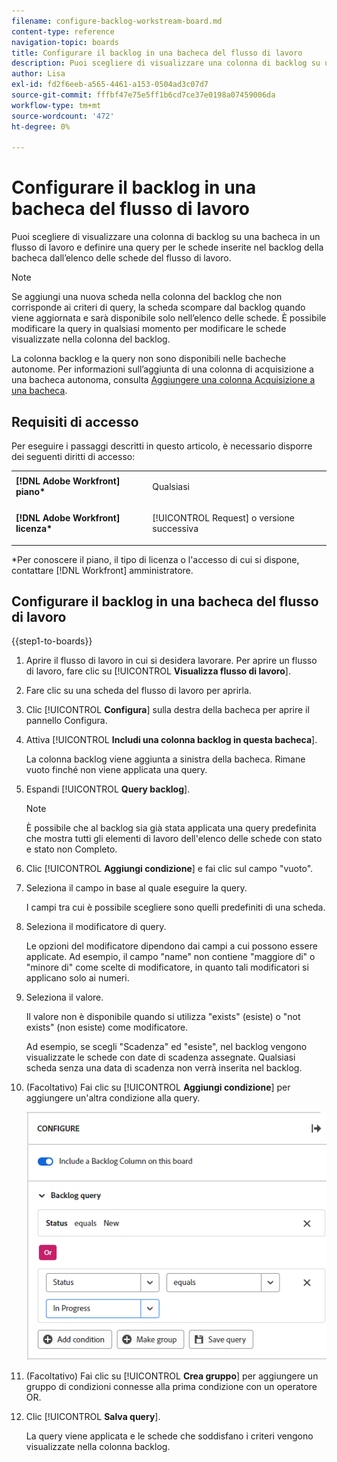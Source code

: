 ```yaml
---
filename: configure-backlog-workstream-board.md
content-type: reference
navigation-topic: boards
title: Configurare il backlog in una bacheca del flusso di lavoro
description: Puoi scegliere di visualizzare una colonna di backlog su una bacheca in un flusso di lavoro e definire una query per le schede inserite nel backlog della bacheca dall’elenco delle schede del flusso di lavoro.
author: Lisa
exl-id: fd2f6eeb-a565-4461-a153-0504ad3c07d7
source-git-commit: fffbf47e75e5ff1b6cd7ce37e0198a07459006da
workflow-type: tm+mt
source-wordcount: '472'
ht-degree: 0%

---
```


# Configurare il backlog in una bacheca del flusso di lavoro

Puoi scegliere di visualizzare una colonna di backlog su una bacheca in un flusso di lavoro e definire una query per le schede inserite nel backlog della bacheca dall’elenco delle schede del flusso di lavoro.

>[!NOTE]
>
>Se aggiungi una nuova scheda nella colonna del backlog che non corrisponde ai criteri di query, la scheda scompare dal backlog quando viene aggiornata e sarà disponibile solo nell’elenco delle schede. È possibile modificare la query in qualsiasi momento per modificare le schede visualizzate nella colonna del backlog.

La colonna backlog e la query non sono disponibili nelle bacheche autonome. Per informazioni sull’aggiunta di una colonna di acquisizione a una bacheca autonoma, consulta [Aggiungere una colonna Acquisizione a una bacheca](/help/quicksilver/agile/use-boards-agile-planning-tools/add-intake-column-to-board.md).

## Requisiti di accesso

Per eseguire i passaggi descritti in questo articolo, è necessario disporre dei seguenti diritti di accesso:

<table style="table-layout:auto"> 
 <col> 
 </col> 
 <col> 
 </col> 
 <tbody> 
  <tr> 
   <td role="rowheader"><strong>[!DNL Adobe Workfront] piano*</strong></td> 
   <td> <p>Qualsiasi</p> </td> 
  </tr> 
  <tr> 
   <td role="rowheader"><strong>[!DNL Adobe Workfront] licenza*</strong></td> 
   <td> <p>[!UICONTROL Request] o versione successiva</p> </td> 
  </tr> 
 </tbody> 
</table>

&#42;Per conoscere il piano, il tipo di licenza o l&#39;accesso di cui si dispone, contattare [!DNL Workfront] amministratore.

## Configurare il backlog in una bacheca del flusso di lavoro

{{step1-to-boards}}

1. Aprire il flusso di lavoro in cui si desidera lavorare. Per aprire un flusso di lavoro, fare clic su [!UICONTROL **Visualizza flusso di lavoro**].
1. Fare clic su una scheda del flusso di lavoro per aprirla.
1. Clic [!UICONTROL **Configura**] sulla destra della bacheca per aprire il pannello Configura.
1. Attiva [!UICONTROL **Includi una colonna backlog in questa bacheca**].

   La colonna backlog viene aggiunta a sinistra della bacheca. Rimane vuoto finché non viene applicata una query.

1. Espandi [!UICONTROL **Query backlog**].

   >[!NOTE]
   >
   >È possibile che al backlog sia già stata applicata una query predefinita che mostra tutti gli elementi di lavoro dell&#39;elenco delle schede con stato e stato non Completo.

1. Clic [!UICONTROL **Aggiungi condizione**] e fai clic sul campo &quot;vuoto&quot;.
1. Seleziona il campo in base al quale eseguire la query.

   I campi tra cui è possibile scegliere sono quelli predefiniti di una scheda.

1. Seleziona il modificatore di query.

   Le opzioni del modificatore dipendono dai campi a cui possono essere applicate. Ad esempio, il campo &quot;name&quot; non contiene &quot;maggiore di&quot; o &quot;minore di&quot; come scelte di modificatore, in quanto tali modificatori si applicano solo ai numeri.

1. Seleziona il valore.

   Il valore non è disponibile quando si utilizza &quot;exists&quot; (esiste) o &quot;not exists&quot; (non esiste) come modificatore.

   Ad esempio, se scegli &quot;Scadenza&quot; ed &quot;esiste&quot;, nel backlog vengono visualizzate le schede con date di scadenza assegnate. Qualsiasi scheda senza una data di scadenza non verrà inserita nel backlog.

1. (Facoltativo) Fai clic su [!UICONTROL **Aggiungi condizione**] per aggiungere un&#39;altra condizione alla query.

   ![Query arretrati](assets/backlog-query-wrkstrm-board.png)

1. (Facoltativo) Fai clic su [!UICONTROL **Crea gruppo**] per aggiungere un gruppo di condizioni connesse alla prima condizione con un operatore OR.
1. Clic [!UICONTROL **Salva query**].

   La query viene applicata e le schede che soddisfano i criteri vengono visualizzate nella colonna backlog.
